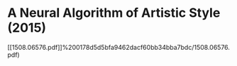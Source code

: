 # A Neural Algorithm of Artistic Style (2015)

[[1508.06576.pdf]]%200178d5d5bfa9462dacf60bb34bba7bdc/1508.06576.pdf)